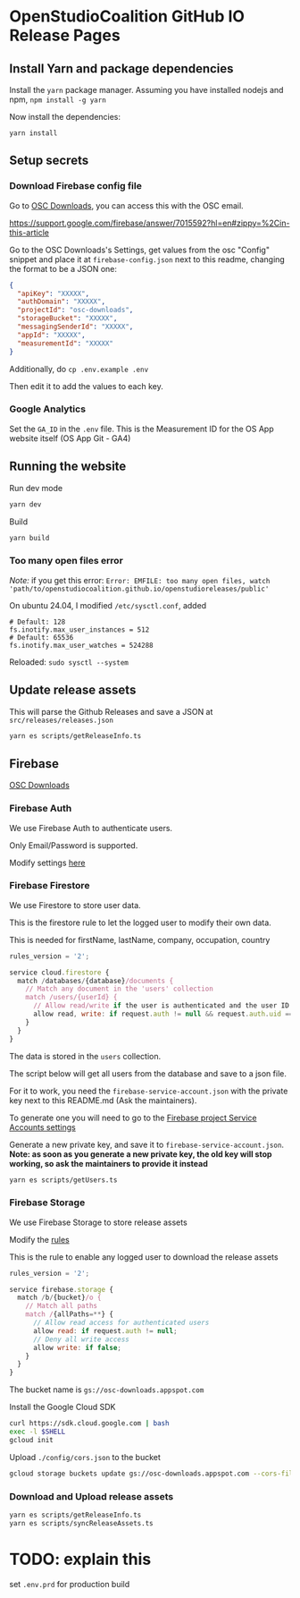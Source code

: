 # OpenStudioCoalition GitHub IO Release Pages

## Install Yarn and package dependencies

Install the `yarn` package manager. Assuming you have installed nodejs and npm, `npm install -g yarn`

Now install the dependencies:

```shell
yarn install
```

## Setup secrets

### Download Firebase config file

Go to [OSC Downloads](https://console.firebase.google.com/u/2/project/osc-downloads/overview), you can access this with the OSC email.

https://support.google.com/firebase/answer/7015592?hl=en#zippy=%2Cin-this-article

Go to the OSC Downloads's Settings, get values from the osc "Config" snippet and place it at `firebase-config.json` next to this readme, changing the format to be a JSON one:

```json
{
  "apiKey": "XXXXX",
  "authDomain": "XXXXX",
  "projectId": "osc-downloads",
  "storageBucket": "XXXXX",
  "messagingSenderId": "XXXXX",
  "appId": "XXXXX",
  "measurementId": "XXXXX"
}
```

Additionally, do `cp .env.example .env`

Then edit it to add the values to each key.

### Google Analytics

Set the `GA_ID` in the `.env` file. This is the Measurement ID for the OS App website itself (OS App Git - GA4)

## Running the website
Run dev mode

```bash
yarn dev
```

Build

```bash
yarn build
```

### Too many open files error

*Note:* if you get this error: `Error: EMFILE: too many open files, watch 'path/to/openstudiocoalition.github.io/openstudioreleases/public'`

On ubuntu 24.04, I modified `/etc/sysctl.conf`, added

```
# Default: 128
fs.inotify.max_user_instances = 512
# Default: 65536
fs.inotify.max_user_watches = 524288
```

Reloaded: `sudo sysctl --system`


## Update release assets

This will parse the Github Releases and save a JSON at `src/releases/releases.json`

```bash
yarn es scripts/getReleaseInfo.ts
```

## Firebase

[OSC Downloads](https://console.firebase.google.com/u/2/project/osc-downloads/overview)

### Firebase Auth

We use Firebase Auth to authenticate users.

Only Email/Password is supported.

Modify settings [here](https://console.firebase.google.com/u/2/project/osc-downloads/authentication/settings)

### Firebase Firestore

We use Firestore to store user data.

This is the firestore rule to let the logged user to modify their own data.

This is needed for firstName, lastName, company, occupation, country

```javascript
rules_version = '2';

service cloud.firestore {
  match /databases/{database}/documents {
    // Match any document in the 'users' collection
    match /users/{userId} {
      // Allow read/write if the user is authenticated and the user ID matches
      allow read, write: if request.auth != null && request.auth.uid == userId;
    }
  }
}
```

The data is stored in the `users` collection.

The script below will get all users from the database and save to a json file.

For it to work, you need the `firebase-service-account.json` with the private key next to this README.md (Ask the maintainers).

To generate one you will need to go to the [Firebase project Service Accounts settings](https://console.firebase.google.com/u/0/project/osc-downloads/settings/serviceaccounts/adminsdk)

Generate a new private key, and save it to `firebase-service-account.json`. **Note: as soon as you generate a new private key, the old key will stop working, so ask the maintainers to provide it instead**

```bash
yarn es scripts/getUsers.ts
```

### Firebase Storage

We use Firebase Storage to store release assets

Modify the [rules](https://console.firebase.google.com/u/2/project/osc-downloads/storage/osc-downloads.appspot.com/rules)

This is the rule to enable any logged user to download the release assets

```javascript
rules_version = '2';

service firebase.storage {
  match /b/{bucket}/o {
    // Match all paths
    match /{allPaths=**} {
      // Allow read access for authenticated users
      allow read: if request.auth != null;
      // Deny all write access
      allow write: if false;
    }
  }
}
```

The bucket name is `gs://osc-downloads.appspot.com`

Install the Google Cloud SDK

```bash
curl https://sdk.cloud.google.com | bash
exec -l $SHELL
gcloud init
```

Upload `./config/cors.json` to the bucket

```bash
gcloud storage buckets update gs://osc-downloads.appspot.com --cors-file=cors.json
```

### Download and Upload release assets

```bash
yarn es scripts/getReleaseInfo.ts
yarn es scripts/syncReleaseAssets.ts
```

# TODO: explain this

set `.env.prd` for production build
